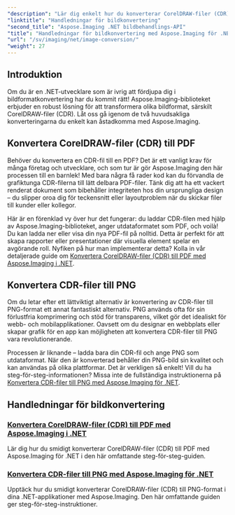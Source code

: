 ```yaml
---
"description": "Lär dig enkelt hur du konverterar CorelDRAW-filer (CDR) till PDF och PNG med omfattande Aspose.Imaging-handledningar skräddarsydda för .NET-utvecklare."
"linktitle": "Handledningar för bildkonvertering"
"second_title": "Aspose.Imaging .NET bildbehandlings-API"
"title": "Handledningar för bildkonvertering med Aspose.Imaging för .NET"
"url": "/sv/imaging/net/image-conversion/"
"weight": 27
---
```


## Introduktion

Om du är en .NET-utvecklare som är ivrig att fördjupa dig i bildformatkonvertering har du kommit rätt! Aspose.Imaging-biblioteket erbjuder en robust lösning för att transformera olika bildformat, särskilt CorelDRAW-filer (CDR). Låt oss gå igenom de två huvudsakliga konverteringarna du enkelt kan åstadkomma med Aspose.Imaging.

## Konvertera CorelDRAW-filer (CDR) till PDF

Behöver du konvertera en CDR-fil till en PDF? Det är ett vanligt krav för många företag och utvecklare, och som tur är gör Aspose.Imaging den här processen till en barnlek! Med bara några få rader kod kan du förvandla de grafiktunga CDR-filerna till lätt delbara PDF-filer. Tänk dig att ha ett vackert renderat dokument som bibehåller integriteten hos din ursprungliga design – du slipper oroa dig för teckensnitt eller layoutproblem när du skickar filer till kunder eller kollegor. 

Här är en förenklad vy över hur det fungerar: du laddar CDR-filen med hjälp av Aspose.Imaging-biblioteket, anger utdataformatet som PDF, och voilà! Du kan ladda ner eller visa din nya PDF-fil på nolltid. Detta är perfekt för att skapa rapporter eller presentationer där visuella element spelar en avgörande roll. Nyfiken på hur man implementerar detta? Kolla in vår detaljerade guide om [Konvertera CorelDRAW-filer (CDR) till PDF med Aspose.Imaging i .NET](./convert-cdr-files-to-pdf/).

## Konvertera CDR-filer till PNG

Om du letar efter ett lättviktigt alternativ är konvertering av CDR-filer till PNG-format ett annat fantastiskt alternativ. PNG används ofta för sin förlustfria komprimering och stöd för transparens, vilket gör det idealiskt för webb- och mobilapplikationer. Oavsett om du designar en webbplats eller skapar grafik för en app kan möjligheten att konvertera CDR-filer till PNG vara revolutionerande.

Processen är liknande – ladda bara din CDR-fil och ange PNG som utdataformat. När den är konverterad behåller din PNG-bild sin kvalitet och kan användas på olika plattformar. Det är verkligen så enkelt! Vill du ha steg-för-steg-informationen? Missa inte de fullständiga instruktionerna på [Konvertera CDR-filer till PNG med Aspose.Imaging för .NET](./convert-cdr-files-to-png/).

## Handledningar för bildkonvertering
### [Konvertera CorelDRAW-filer (CDR) till PDF med Aspose.Imaging i .NET](./convert-cdr-files-to-pdf/)
Lär dig hur du smidigt konverterar CorelDRAW-filer (CDR) till PDF med Aspose.Imaging för .NET i den här omfattande steg-för-steg-guiden.
### [Konvertera CDR-filer till PNG med Aspose.Imaging för .NET](./convert-cdr-files-to-png/)
Upptäck hur du smidigt konverterar CorelDRAW-filer (CDR) till PNG-format i dina .NET-applikationer med Aspose.Imaging. Den här omfattande guiden ger steg-för-steg-instruktioner.